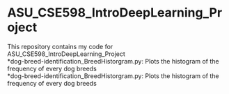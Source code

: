 # ASU_CSE598_IntroDeepLearning_Project

This repository contains my code for ASU_CSE598_IntroDeepLearning_Project
<br />
*dog-breed-identification_BreedHistorgram.py: Plots the histogram of the frequency of every dog breeds<br />
*dog-breed-identification_BreedHistorgram.py: Plots the histogram of the frequency of every dog breeds<br />
